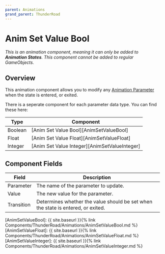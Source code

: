 ```yaml
---
parent: Animations
grand_parent: ThunderRoad
---
```

# Anim Set Value Bool
*This is an animation component, meaning it can only be added to **Animation States**. This component cannot be added to regular GameObjects.*

## Overview
This animation component allows you to modify any [Animation Parameter][AnimationParameter] when the state is entered, or exited.

There is a seperate component for each parameter data type. You can find these here:

| Type      | Component
| ---       | ---
| Boolean   | [Anim Set Value Bool][AnimSetValueBool]       
| Float     | [Anim Set Value Float][AnimSetValueFloat]     
| Integer   | [Anim Set Value Integer][AnimSetValueInteger]


## Component Fields

| Field         | Description
| ---           | ---
| Parameter     | The name of the parameter to update.
| Value         | The new value for the parameter.
| Transition    | Determines whether the value should be set when the state is entered, or exited.


[AnimationParameter]: https://docs.unity3d.com/Manual/AnimationParameters.html
[AnimSetValueBool]: {{ site.baseurl }}{% link Components/ThunderRoad/Animations/AnimSetValueBool.md %}
[AnimSetValueFloat]: {{ site.baseurl }}{% link Components/ThunderRoad/Animations/AnimSetValueFloat.md %}
[AnimSetValueInteger]: {{ site.baseurl }}{% link Components/ThunderRoad/Animations/AnimSetValueInteger.md %} 
